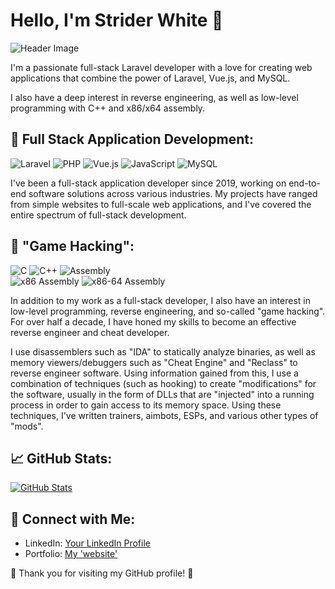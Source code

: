 # Hello, I'm Strider White 👋

![Header Image](https://media4.giphy.com/media/v1.Y2lkPTc5MGI3NjExbHM1dGwyZ21ocTN6bWoyaDVlMnpqNXFsOWE3YXk1cXgxZDF3aGg4NCZlcD12MV9pbnRlcm5hbF9naWZfYnlfaWQmY3Q9Zw/kPVTbiTORIopy/giphy.gif)

I'm a passionate full-stack Laravel developer with a love for creating web applications that combine the power of Laravel, Vue.js, and MySQL. 

I also have a deep interest in reverse engineering, as well as low-level programming with C++ and x86/x64 assembly.

## 🚀 Full Stack Application Development:

![Laravel](https://img.shields.io/badge/Laravel-%23FF2D20.svg?style=for-the-badge&logo=laravel&logoColor=white)
![PHP](https://img.shields.io/badge/PHP-%23777BB4.svg?style=for-the-badge&logo=php&logoColor=white)
![Vue.js](https://img.shields.io/badge/Vue.js-%234FC08D.svg?style=for-the-badge&logo=vue.js&logoColor=white)
![JavaScript](https://img.shields.io/badge/JavaScript-%23F7DF1E.svg?style=for-the-badge&logo=javascript&logoColor=black)
![MySQL](https://img.shields.io/badge/MySQL-%234479A1.svg?style=for-the-badge&logo=mysql&logoColor=white)

I've been a full-stack application developer since 2019, working on end-to-end software solutions across various industries. My projects have ranged from simple websites to full-scale web applications, and I've covered the entire spectrum of full-stack development.

## 🚀 "Game Hacking":

![C](https://img.shields.io/badge/C-%2300599C.svg?style=for-the-badge&logo=c&logoColor=white)
![C++](https://img.shields.io/badge/C++-%2300599C.svg?style=for-the-badge&logo=c%2B%2B&logoColor=white)
![Assembly](https://img.shields.io/badge/Assembly-%234CC61E.svg?style=for-the-badge&logo=assembly&logoColor=white)\
![x86 Assembly](https://img.shields.io/badge/x86%20Assembly-%230x66FF66.svg?style=for-the-badge&logo=assembly&logoColor=white)
![x86-64 Assembly](https://img.shields.io/badge/x86--64%20Assembly-%2300AA00.svg?style=for-the-badge&logo=assembly&logoColor=white)

In addition to my work as a full-stack developer, I also have an interest in low-level programming, reverse engineering, and so-called "game hacking". For over half a decade, I have honed my skills to become an effective reverse engineer and cheat developer. 

I use disassemblers such as "IDA" to statically analyze binaries, as well as memory viewers/debuggers such as "Cheat Engine" and "Reclass" to reverse engineer software. Using information gained from this, I use a combination of techniques (such as hooking) to create "modifications" for the software, usually in the form of DLLs that are "injected" into a running process in order to gain access to its memory space. Using these techniques, I've written trainers, aimbots, ESPs, and various other types of "mods".

## 📈 GitHub Stats:

[![GitHub Stats](https://github-readme-stats.vercel.app/api?username=striderwhite&show_icons=true&theme=dark)](https://github.com/striderwhite)

## 🔗 Connect with Me:

- LinkedIn: [Your LinkedIn Profile](https://www.linkedin.com/in/striderwhite/)
- Portfolio: [My 'website'](https://www.striderwhite.com)

🌟 Thank you for visiting my GitHub profile! 🌟


